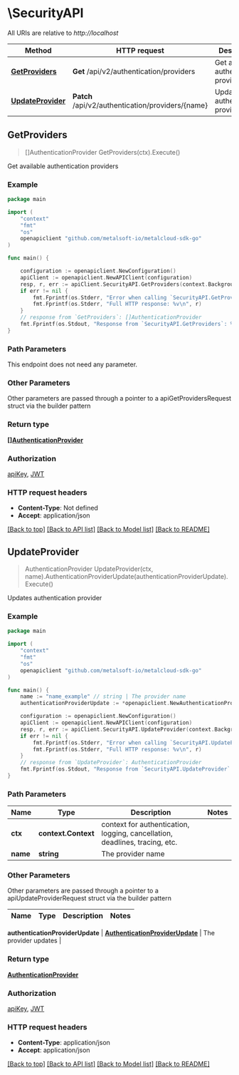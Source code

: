 # \SecurityAPI

All URIs are relative to *http://localhost*

Method | HTTP request | Description
------------- | ------------- | -------------
[**GetProviders**](SecurityAPI.md#GetProviders) | **Get** /api/v2/authentication/providers | Get available authentication providers
[**UpdateProvider**](SecurityAPI.md#UpdateProvider) | **Patch** /api/v2/authentication/providers/{name} | Updates authentication provider



## GetProviders

> []AuthenticationProvider GetProviders(ctx).Execute()

Get available authentication providers



### Example

```go
package main

import (
	"context"
	"fmt"
	"os"
	openapiclient "github.com/metalsoft-io/metalcloud-sdk-go"
)

func main() {

	configuration := openapiclient.NewConfiguration()
	apiClient := openapiclient.NewAPIClient(configuration)
	resp, r, err := apiClient.SecurityAPI.GetProviders(context.Background()).Execute()
	if err != nil {
		fmt.Fprintf(os.Stderr, "Error when calling `SecurityAPI.GetProviders``: %v\n", err)
		fmt.Fprintf(os.Stderr, "Full HTTP response: %v\n", r)
	}
	// response from `GetProviders`: []AuthenticationProvider
	fmt.Fprintf(os.Stdout, "Response from `SecurityAPI.GetProviders`: %v\n", resp)
}
```

### Path Parameters

This endpoint does not need any parameter.

### Other Parameters

Other parameters are passed through a pointer to a apiGetProvidersRequest struct via the builder pattern


### Return type

[**[]AuthenticationProvider**](AuthenticationProvider.md)

### Authorization

[apiKey](../README.md#apiKey), [JWT](../README.md#JWT)

### HTTP request headers

- **Content-Type**: Not defined
- **Accept**: application/json

[[Back to top]](#) [[Back to API list]](../README.md#documentation-for-api-endpoints)
[[Back to Model list]](../README.md#documentation-for-models)
[[Back to README]](../README.md)


## UpdateProvider

> AuthenticationProvider UpdateProvider(ctx, name).AuthenticationProviderUpdate(authenticationProviderUpdate).Execute()

Updates authentication provider



### Example

```go
package main

import (
	"context"
	"fmt"
	"os"
	openapiclient "github.com/metalsoft-io/metalcloud-sdk-go"
)

func main() {
	name := "name_example" // string | The provider name
	authenticationProviderUpdate := *openapiclient.NewAuthenticationProviderUpdate(false, []string{"Domains_example"}) // AuthenticationProviderUpdate | The provider updates

	configuration := openapiclient.NewConfiguration()
	apiClient := openapiclient.NewAPIClient(configuration)
	resp, r, err := apiClient.SecurityAPI.UpdateProvider(context.Background(), name).AuthenticationProviderUpdate(authenticationProviderUpdate).Execute()
	if err != nil {
		fmt.Fprintf(os.Stderr, "Error when calling `SecurityAPI.UpdateProvider``: %v\n", err)
		fmt.Fprintf(os.Stderr, "Full HTTP response: %v\n", r)
	}
	// response from `UpdateProvider`: AuthenticationProvider
	fmt.Fprintf(os.Stdout, "Response from `SecurityAPI.UpdateProvider`: %v\n", resp)
}
```

### Path Parameters


Name | Type | Description  | Notes
------------- | ------------- | ------------- | -------------
**ctx** | **context.Context** | context for authentication, logging, cancellation, deadlines, tracing, etc.
**name** | **string** | The provider name | 

### Other Parameters

Other parameters are passed through a pointer to a apiUpdateProviderRequest struct via the builder pattern


Name | Type | Description  | Notes
------------- | ------------- | ------------- | -------------

 **authenticationProviderUpdate** | [**AuthenticationProviderUpdate**](AuthenticationProviderUpdate.md) | The provider updates | 

### Return type

[**AuthenticationProvider**](AuthenticationProvider.md)

### Authorization

[apiKey](../README.md#apiKey), [JWT](../README.md#JWT)

### HTTP request headers

- **Content-Type**: application/json
- **Accept**: application/json

[[Back to top]](#) [[Back to API list]](../README.md#documentation-for-api-endpoints)
[[Back to Model list]](../README.md#documentation-for-models)
[[Back to README]](../README.md)


